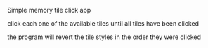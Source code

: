 Simple memory tile click app


click each one of the available tiles until all tiles have been clicked

the program will revert the tile styles in the order they were clicked